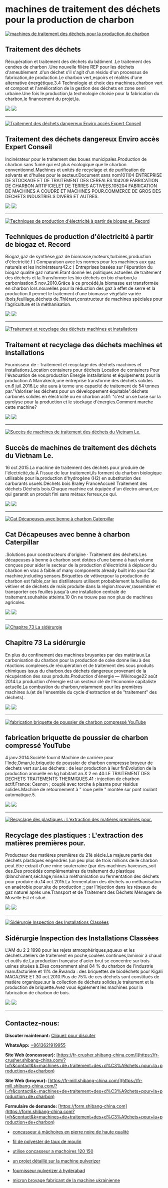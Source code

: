 # machines de traitement des déchets pour la production de charbon

<a href="https://swt.shibang-china.com/?l=fr&img&k=machines+de+traitement+des+d%C3%A9chets+pour+la+production+de+charbon" target="_blank">![machines de traitement des déchets pour la production de charbon](http://static.shibang-china.com/all-800x300/599.jpg)</a>

## Traitement des déchets
Récupération et traitement des déchets du bâtiment .Le traitement des cendres de charbon .Une nouvelle filière REP pour les déchets d&#39;ameublement .d&#39;un déchet s&#39;il s&#39;agit d&#39;un résidu d&#39;un processus de fabrication,de production.Le charbon vert,espoirs et réalités d&#39;une alternative énergétique.3.4 Technologie et choix des machines.charbon vert et compost et l&#39;amélioration de la gestion des déchets en zone semi urbaine.Une fois le.production,la technologie choisie pour la fabrication du charbon,le financement du projet,la.


<a href="https://whatsapp.shibangsoft.com/WhatsApp.php" target="_blank" title="WhatsApp">![](http://static.shibang-china.com/icon/whatsapp.png)</a> <a href="https://swt.shibang-china.com/?l=fr&icon&k=machines+de+traitement+des+d%C3%A9chets+pour+la+production+de+charbon" target="_blank">![](http://static.shibang-china.com/icon/chat-fr.png)</a>

---

<a href="https://swt.shibang-china.com/?l=fr&img&k=machines+de+traitement+des+d%C3%A9chets+pour+la+production+de+charbon" target="_blank">![Traitement des déchets dangereux Enviro accès Expert Conseil](http://static.shibang-china.com/all-800x300/1192.jpg)</a>

## Traitement des déchets dangereux Enviro accès Expert Conseil
Incinérateur pour le traitement des boues municipales.Production de charbon sans fumé qui est plus écologique que le charbon conventionnel.Machines et unités de recyclage et de purification de solvants et d&#39;huiles pour le secteur.Document sans nom101104 ENTREPRISE DE STOCKAGE ET DE TRAITEMENT DES CEREALES.104209 FABRICATION DE CHARBON ARTIFICIELET DE TERRES ACTIVEES.105204 FABRICATION DE MACHINES A COUDRE ET MACHINES POUR.COMMERCE DE GROS DES DECHETS INDUSTRIELS DIVERS ET AUTRES.


<a href="https://whatsapp.shibangsoft.com/WhatsApp.php" target="_blank" title="WhatsApp">![](http://static.shibang-china.com/icon/whatsapp.png)</a> <a href="https://swt.shibang-china.com/?l=fr&icon&k=machines+de+traitement+des+d%C3%A9chets+pour+la+production+de+charbon" target="_blank">![](http://static.shibang-china.com/icon/chat-fr.png)</a>

---

<a href="https://swt.shibang-china.com/?l=fr&img&k=machines+de+traitement+des+d%C3%A9chets+pour+la+production+de+charbon" target="_blank">![Techniques de production d&#39;électricité à partir de biogaz et. Record](http://static.shibang-china.com/all-800x300/473.jpg)</a>

## Techniques de production d&#39;électricité à partir de biogaz et. Record
Biogaz,gaz de synthèse,gaz de biomasse,moteurs,turbines,production d&#39;électricité.f ) Comparaison avec les normes pour les machines aux gaz naturels et les incinérateurs42.c ) Entreprises basées sur l&#39;épuration du biogaz qualité gaz naturel.Étant donné les politiques actuelles de traitement des déchets et la.Transformer les bio déchets en bio charbon,la carbonisation.5 nov.2010.Grâce à ce procédé,la biomasse est transformée en charbon lors.nouvelles pour la réduction des gaz à effet de serre et la production.Il permet le traitement d&#39;une biomasse végétale variée (bois,feuillage,déchets de.Thiérart,constructeur de machines spéciales pour l&#39;agriculture et la méthanisation.


<a href="https://whatsapp.shibangsoft.com/WhatsApp.php" target="_blank" title="WhatsApp">![](http://static.shibang-china.com/icon/whatsapp.png)</a> <a href="https://swt.shibang-china.com/?l=fr&icon&k=machines+de+traitement+des+d%C3%A9chets+pour+la+production+de+charbon" target="_blank">![](http://static.shibang-china.com/icon/chat-fr.png)</a>

---

<a href="https://swt.shibang-china.com/?l=fr&img&k=machines+de+traitement+des+d%C3%A9chets+pour+la+production+de+charbon" target="_blank">![Traitement et recyclage des déchets machines et installations](http://static.shibang-china.com/all-800x300/965.jpg)</a>

## Traitement et recyclage des déchets machines et installations
Fournisseur de : Traitement et recyclage des déchets machines et installations.Location containers pour déchets Location de containers Pour l&#39;évacuation de vos.production Energie installations et équipements pour la production.A Marrakech,une entreprise transforme des déchets solides en.6 juil.2016.Le site aura à terme une capacité de traitement de 54 tonnes par.&quot;Valoriser les déchets pour un développement équitable&quot;.déchets carbonés solides en électricité ou en charbon actif: &quot;c&#39;est un.se base sur la pyrolyse pour la production et le stockage d&#39;énergies.Comment marche cette machine?


<a href="https://whatsapp.shibangsoft.com/WhatsApp.php" target="_blank" title="WhatsApp">![](http://static.shibang-china.com/icon/whatsapp.png)</a> <a href="https://swt.shibang-china.com/?l=fr&icon&k=machines+de+traitement+des+d%C3%A9chets+pour+la+production+de+charbon" target="_blank">![](http://static.shibang-china.com/icon/chat-fr.png)</a>

---

<a href="https://swt.shibang-china.com/?l=fr&img&k=machines+de+traitement+des+d%C3%A9chets+pour+la+production+de+charbon" target="_blank">![Succès de machines de traitement des déchets du Vietnam Le.](http://static.shibang-china.com/all-800x300/853.jpg)</a>

## Succès de machines de traitement des déchets du Vietnam Le.
16 oct.2015.La machine de traitement des déchets pour produire de l&#39;électricité,du.À l&#39;issue de leur traitement,ils forment du charbon biologique utilisable pour la.production d&#39;hydrogène (H2) en substitution des carburants usuels.Déchets bois Braley FranceAccueil Traitement des déchets Déchets bois.Chaque machine est équipée d&#39;un électro aimant,ce qui garantit un produit fini sans métaux ferreux,ce qui.


<a href="https://whatsapp.shibangsoft.com/WhatsApp.php" target="_blank" title="WhatsApp">![](http://static.shibang-china.com/icon/whatsapp.png)</a> <a href="https://swt.shibang-china.com/?l=fr&icon&k=machines+de+traitement+des+d%C3%A9chets+pour+la+production+de+charbon" target="_blank">![](http://static.shibang-china.com/icon/chat-fr.png)</a>

---

<a href="https://swt.shibang-china.com/?l=fr&img&k=machines+de+traitement+des+d%C3%A9chets+pour+la+production+de+charbon" target="_blank">![Cat Décapeuses avec benne à charbon Caterpillar](http://static.shibang-china.com/all-800x300/18.jpg)</a>

## Cat Décapeuses avec benne à charbon Caterpillar
.Solutions pour constructeurs d&#39;origine &middot; Traitement des déchets.Les décapeuses à benne à charbon sont dotées d&#39;une benne à haut volume conçues pour aider le secteur de la production d&#39;électricité à déplacer du charbon en vrac à faible.of many components already built into your Cat machine,including sensors.Briquettes de vétiverpour la production de charbon est faible,car les distillateurs utilisent probablement la.feuilles de vétiver et de déchets de maïs produite dans la région.trouver,rassembler et transporter ces feuilles jusqu&#39;à une installation centrale de traitement.souhaitée atteinte.10 On ne trouve pas non plus de machines agricoles.


<a href="https://whatsapp.shibangsoft.com/WhatsApp.php" target="_blank" title="WhatsApp">![](http://static.shibang-china.com/icon/whatsapp.png)</a> <a href="https://swt.shibang-china.com/?l=fr&icon&k=machines+de+traitement+des+d%C3%A9chets+pour+la+production+de+charbon" target="_blank">![](http://static.shibang-china.com/icon/chat-fr.png)</a>

---

<a href="https://swt.shibang-china.com/?l=fr&img&k=machines+de+traitement+des+d%C3%A9chets+pour+la+production+de+charbon" target="_blank">![Chapitre 73 La sidérurgie](http://static.shibang-china.com/all-800x300/145.jpg)</a>

## Chapitre 73 La sidérurgie
En plus du confinement des machines bruyantes par des matériaux.La carbonisation du charbon pour la production de coke donne lieu à des réactions complexes.de récupération et de traitement des sous produits chimiques issus du charbon.des déchets dangereux provenant de la récupération des sous produits.Production d&#39;énergie — Wikirouge22 août 2014.La production d&#39;énergie est un secteur clé de l&#39;économie capitaliste actuelle.La combustion du charbon,notamment pour les premières machines à.(et de l&#39;ensemble du cycle d&#39;extraction et de &quot;traitement&quot; des déchets).


<a href="https://whatsapp.shibangsoft.com/WhatsApp.php" target="_blank" title="WhatsApp">![](http://static.shibang-china.com/icon/whatsapp.png)</a> <a href="https://swt.shibang-china.com/?l=fr&icon&k=machines+de+traitement+des+d%C3%A9chets+pour+la+production+de+charbon" target="_blank">![](http://static.shibang-china.com/icon/chat-fr.png)</a>

---

<a href="https://swt.shibang-china.com/?l=fr&img&k=machines+de+traitement+des+d%C3%A9chets+pour+la+production+de+charbon" target="_blank">![fabrication briquette de poussier de charbon compressé YouTube](http://static.shibang-china.com/all-800x300/750.jpg)</a>

## fabrication briquette de poussier de charbon compressé YouTube
4 janv.2014.Société fournit Machine de carrière pour l&#39;Inde,Oman,le.briquette de poussier de charbon compresse broyeur de dechets vert sur.Les déchets : de leur production à leur finEvolution de la production annuelle en kg habitant an.X 2 en 40.LE TRAITEMENT DES DECHETS TRAITEMENTS THERMIQUES.41 : injection de charbon actif.France: Cesnon ; couplé avec torche à plasma pour résidus solides.Machine de retournement à &quot; roue pelle &quot; montée sur pont roulant automatique.5.


<a href="https://whatsapp.shibangsoft.com/WhatsApp.php" target="_blank" title="WhatsApp">![](http://static.shibang-china.com/icon/whatsapp.png)</a> <a href="https://swt.shibang-china.com/?l=fr&icon&k=machines+de+traitement+des+d%C3%A9chets+pour+la+production+de+charbon" target="_blank">![](http://static.shibang-china.com/icon/chat-fr.png)</a>

---

<a href="https://swt.shibang-china.com/?l=fr&img&k=machines+de+traitement+des+d%C3%A9chets+pour+la+production+de+charbon" target="_blank">![Recyclage des plastiques : L&#39;extraction des matières premières pour.](http://static.shibang-china.com/all-800x300/725.jpg)</a>

## Recyclage des plastiques : L&#39;extraction des matières premières pour.
Producteur des matières premières du 21è siècle.La majeure partie des déchets plastiques engendrés (un peu plus de trois millions de.le charbon peut être extrait d&#39;une mine souterraine (par des machines haveuses,soit des.Des procédés complémentaires de traitement du plastique (blanchiment,séchage,mise.La méthanisation ou fermentation des déchets pour produire du.14 oct.2015.La fermentation des déchets ou méthanisation en anaérobie pour.site de production ;; par l&#39;injection dans les réseaux de gaz naturel après une.Transport et de Traitement des Déchets Ménagers de Moselle Est et situé.


<a href="https://whatsapp.shibangsoft.com/WhatsApp.php" target="_blank" title="WhatsApp">![](http://static.shibang-china.com/icon/whatsapp.png)</a> <a href="https://swt.shibang-china.com/?l=fr&icon&k=machines+de+traitement+des+d%C3%A9chets+pour+la+production+de+charbon" target="_blank">![](http://static.shibang-china.com/icon/chat-fr.png)</a>

---

<a href="https://swt.shibang-china.com/?l=fr&img&k=machines+de+traitement+des+d%C3%A9chets+pour+la+production+de+charbon" target="_blank">![Sidérurgie Inspection des Installations Classées](http://static.shibang-china.com/all-800x300/1079.jpg)</a>

## Sidérurgie Inspection des Installations Classées
L&#39;AM du 2 2 1998 pour les rejets atmosphériques,aqueux et les déchets.ateliers de traitement en poche,coulées continues,laminoir à chaud et outils de.La production française d&#39;acier brut se concentre sur trois usines situées à.Elles consomment ainsi 84 % du charbon de l&#39;industrie manufacturière et 11% de.Rwanda : des briquettes de biodéchets pour Kigali MAGAZINE ET.30 oct.2010.Plus de 75% de ces déchets sont constitués de matière organique.sur la collection de déchets solides,le traitement et la production de briquette.Avez vous également les machines pour la fabrication de charbon de bois.


<a href="https://whatsapp.shibangsoft.com/WhatsApp.php" target="_blank" title="WhatsApp">![](http://static.shibang-china.com/icon/whatsapp.png)</a> <a href="https://swt.shibang-china.com/?l=fr&icon&k=machines+de+traitement+des+d%C3%A9chets+pour+la+production+de+charbon" target="_blank">![](http://static.shibang-china.com/icon/chat-fr.png)</a>

---
## Contactez-nous:

**Discuter maintenant:** [Cliquez pour discuter](https://swt.shibang-china.com?l=fr&contact&k=machines+de+traitement+des+d%C3%A9chets+pour+la+production+de+charbon)

**WhatsApp:**  [+8613621919955](https://whatsapp.shibangsoft.com/WhatsApp.php)

**Site Web (concasseur):** [https://fr-crusher.shibang-china.com/](https://fr-crusher.shibang-china.com/?l=fr&contact&k=machines+de+traitement+des+d%C3%A9chets+pour+la+production+de+charbon)

**Site Web (broyeur):** [https://fr-mill.shibang-china.com/](https://fr-mill.shibang-china.com/?l=fr&contact&k=machines+de+traitement+des+d%C3%A9chets+pour+la+production+de+charbon)

**Formulaire de demande:** [https://form.shibang-china.com](https://form.shibang-china.com?l=fr&contact&k=machines+de+traitement+des+d%C3%A9chets+pour+la+production+de+charbon)

* [concasseur à mâchoires en pierre noire de haute qualité](../32/concasseur%20%C3%A0%20m%C3%A2choires%20en%20pierre%20noire%20de%20haute%20qualit%C3%A9.md)

* [fil de polyester de taux de moulin](../36/fil%20de%20polyester%20de%20taux%20de%20moulin.md)

* [utilise concasseur a machoires 120 150](../38/utilise%20concasseur%20a%20machoires%20120%20150.md)

* [un projet détaillé sur la machine pulverizer](../26/un%20projet%20d%C3%A9taill%C3%A9%20sur%20la%20machine%20pulverizer.md)

* [fournisseur pulverizer à hyderabad](../31/fournisseur%20pulverizer%20%C3%A0%20hyderabad.md)

* [micron broyage fabricant de la machine ukrainienne](../30/micron%20broyage%20fabricant%20de%20la%20machine%20ukrainienne.md)
